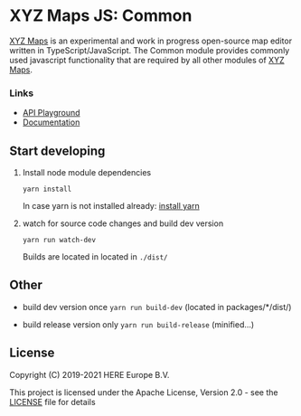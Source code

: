 # XYZ Maps JS: Common

[XYZ Maps](https://github.com/heremaps/xyz-maps) is an experimental and work in progress open-source map editor written in TypeScript/JavaScript.
The Common module provides commonly used javascript functionality that are required by all other modules of [XYZ Maps](https://github.com/heremaps/xyz-maps).

### Links
* [API Playground](https://heremaps.github.io/xyz-editor/playground/#Display-Pitch_and_Rotate_Map)
* [Documentation](https://heremaps.github.io/xyz-editor/docs/)

## Start developing

1. Install node module dependencies
    ```
    yarn install
    ```
    In case yarn is not installed already: [install yarn](https://yarnpkg.com/en/docs/install)

2. watch for source code changes and build dev version
    ```
    yarn run watch-dev
    ```
    Builds are located in located in `./dist/`


## Other

* build dev version once `yarn run build-dev` (located in packages/*/dist/)

* build release version only `yarn run build-release` (minified...)


## License

Copyright (C) 2019-2021 HERE Europe B.V.

This project is licensed under the Apache License, Version 2.0 - see the [LICENSE](LICENSE) file for details
